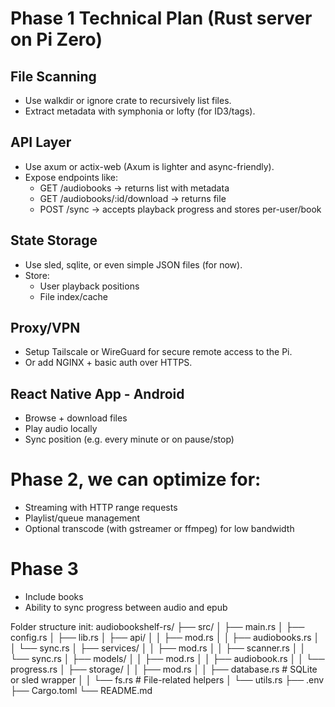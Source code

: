 # Phase 1 Technical Plan (Rust server on Pi Zero)
## File Scanning
- Use walkdir or ignore crate to recursively list files.
- Extract metadata with symphonia or lofty (for ID3/tags).

## API Layer
- Use axum or actix-web (Axum is lighter and async-friendly).
- Expose endpoints like:
    - GET /audiobooks → returns list with metadata
    - GET /audiobooks/:id/download → returns file
    - POST /sync → accepts playback progress and stores per-user/book

## State Storage
- Use sled, sqlite, or even simple JSON files (for now).
- Store:
    - User playback positions
    - File index/cache

## Proxy/VPN
- Setup Tailscale or WireGuard for secure remote access to the Pi.
- Or add NGINX + basic auth over HTTPS.

## React Native App - Android
- Browse + download files
- Play audio locally
- Sync position (e.g. every minute or on pause/stop)


# Phase 2, we can optimize for:
- Streaming with HTTP range requests
- Playlist/queue management
- Optional transcode (with gstreamer or ffmpeg) for low bandwidth

# Phase 3
- Include books
- Ability to sync progress between audio and epub

Folder structure init:
audiobookshelf-rs/
├── src/
│   ├── main.rs
│   ├── config.rs
│   ├── lib.rs
│   ├── api/
│   │   ├── mod.rs
│   │   ├── audiobooks.rs
│   │   └── sync.rs
│   ├── services/
│   │   ├── mod.rs
│   │   ├── scanner.rs
│   │   └── sync.rs
│   ├── models/
│   │   ├── mod.rs
│   │   ├── audiobook.rs
│   │   └── progress.rs
│   ├── storage/
│   │   ├── mod.rs
│   │   ├── database.rs     # SQLite or sled wrapper
│   │   └── fs.rs           # File-related helpers
│   └── utils.rs
├── .env
├── Cargo.toml
└── README.md
